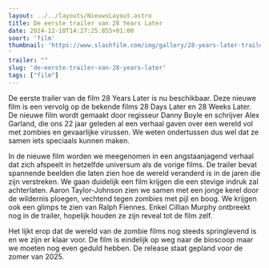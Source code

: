 ```yaml
---
layout: ../../layouts/NieuwsLayout.astro
title: De eerste trailer van 28 Years Later
date: 2024-12-10T14:27:25.855+01:00
soort: 'film'
thumbnail: 'https://www.slashfilm.com/img/gallery/28-years-later-trailer-shell/l-intro-1733823491.jpg
'
trailer: ""
slug: 'de-eerste-trailer-van-28-years-later'
tags: ["film"]
---
```


De eerste trailer van de film 28 Years Later is nu beschikbaar. Deze nieuwe film
is een vervolg op de bekende films 28 Days Later en 28 Weeks Later. De nieuwe
film wordt gemaakt door regisseur Danny Boyle en schrijver Alex Garland, die ons
22 jaar geleden al een verhaal gaven over een wereld vol met zombies en
gevaarlijke virussen. We weten ondertussen dus wel dat ze samen iets speciaals
kunnen maken.

In de nieuwe film worden we meegenomen in een angstaanjagend verhaal dat zich
afspeelt in hetzelfde universum als de vorige films. De trailer bevat spannende
beelden die laten zien hoe de wereld veranderd is in de jaren die zijn
verstreken. We gaan duidelijk een film krijgen die een stevige indruk zal
achterlaten. Aaron Taylor-Johnson zien we samen met een jonge kerel door de
wildernis ploegen, vechtend tegen zombies met pijl en boog. We krijgen ook een
glimps te zien van Ralph Fiennes. Enkel Cillian Murphy ontbreekt nog in de
trailer, hopelijk houden ze zijn reveal tot de film zelf.

Het lijkt erop dat de wereld van de zombie films nog steeds springlevend is en
we zijn er klaar voor. De film is eindelijk op weg naar de bioscoop maar we
moeten nog even geduld hebben. De release staat gepland voor de zomer van 2025.